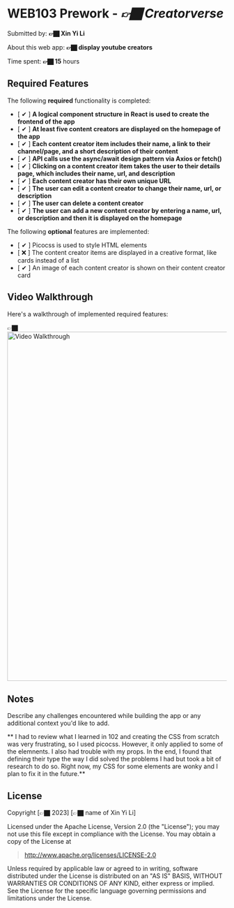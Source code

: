 # WEB103 Prework - *👉🏿 Creatorverse*

Submitted by: **👉🏿 Xin Yi Li**

About this web app: **👉🏿 display youtube creators**

Time spent: **👉🏿 15** hours

## Required Features

The following **required** functionality is completed:

<!-- 👉🏿👉🏿👉🏿 Make sure to check off completed functionality below -->
- [ ✔ ] **A logical component structure in React is used to create the frontend of the app**
- [ ✔ ] **At least five content creators are displayed on the homepage of the app**
- [ ✔ ] **Each content creator item includes their name, a link to their channel/page, and a short description of their content**
- [ ✔ ] **API calls use the async/await design pattern via Axios or fetch()**
- [ ✔ ] **Clicking on a content creator item takes the user to their details page, which includes their name, url, and description**
- [ ✔ ] **Each content creator has their own unique URL**
- [ ✔ ] **The user can edit a content creator to change their name, url, or description**
- [ ✔ ] **The user can delete a content creator**
- [ ✔ ] **The user can add a new content creator by entering a name, url, or description and then it is displayed on the homepage**

The following **optional** features are implemented:

- [ ✔ ] Picocss is used to style HTML elements
- [ ❌ ] The content creator items are displayed in a creative format, like cards instead of a list
- [ ✔ ] An image of each content creator is shown on their content creator card


## Video Walkthrough

Here's a walkthrough of implemented required features:

👉🏿<img src='./creatorverse/prework103.gif' title='Video Walkthrough' width='800px' alt='Video Walkthrough' />


## Notes

Describe any challenges encountered while building the app or any additional context you'd like to add.

** I had to review what I learned in 102 and creating the CSS from scratch was very frustrating, so I used picocss. However, it only applied to some of the elemnents. I also had trouble with my props. In the end, I found that defining their type the way I did solved the problems I had but took a bit of research to do so. Right now, my CSS for some elements are wonky and I plan to fix it in the future.**

## License

Copyright [👉🏿 2023] [👉🏿 name of Xin Yi Li]

Licensed under the Apache License, Version 2.0 (the "License"); you may not use this file except in compliance with the License. You may obtain a copy of the License at

> http://www.apache.org/licenses/LICENSE-2.0

Unless required by applicable law or agreed to in writing, software distributed under the License is distributed on an "AS IS" BASIS, WITHOUT WARRANTIES OR CONDITIONS OF ANY KIND, either express or implied. See the License for the specific language governing permissions and limitations under the License.